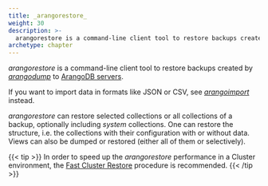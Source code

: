```yaml
---
title: _arangorestore_
weight: 30
description: >-
  arangorestore is a command-line client tool to restore backups created by arangodump toArangoDB servers
archetype: chapter
---
```

_arangorestore_ is a command-line client tool to restore backups created by
[_arangodump_](../arangodump/_index.md) to
[ArangoDB servers](../arangodb-server/_index.md).

If you want to import data in formats like JSON or CSV, see
[_arangoimport_](../arangoimport/_index.md) instead.

_arangorestore_ can restore selected collections or all collections of a backup,
optionally including _system_ collections. One can restore the structure, i.e.
the collections with their configuration with or without data.
Views can also be dumped or restored (either all of them or selectively).

{{< tip >}}
In order to speed up the _arangorestore_ performance in a Cluster environment,
the [Fast Cluster Restore](fast-cluster-restore.md)
procedure is recommended.
{{< /tip >}}
